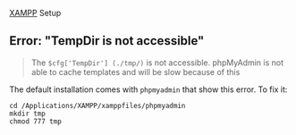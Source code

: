 [XAMPP](https://www.apachefriends.org/) Setup

## Error: "TempDir is not accessible"

> The `$cfg['TempDir'] (./tmp/)` is not accessible. phpMyAdmin is not able to cache templates and will be slow because of this

The default installation comes with `phpmyadmin` that show this error. To fix it:

	cd /Applications/XAMPP/xamppfiles/phpmyadmin
	mkdir tmp
	chmod 777 tmp


